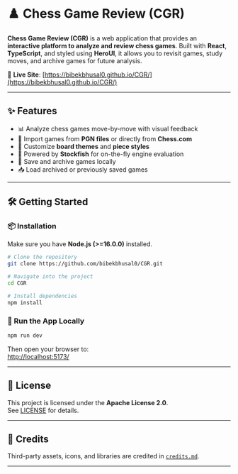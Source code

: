 # ♟️ Chess Game Review (CGR)

**Chess Game Review (CGR)** is a web application that provides an **interactive platform to analyze and review chess games**. Built with **React**, **TypeScript**, and styled using **HeroUI**, it allows you to revisit games, study moves, and archive games for future analysis.

🔗 **Live Site**: [https://bibekbhusal0.github.io/CGR/](https://bibekbhusal0.github.io/CGR/)

---

## ✨ Features

- 📊 Analyze chess games move-by-move with visual feedback
- 🧠 Import games from **PGN files** or directly from **Chess.com**
- 🎨 Customize **board themes** and **piece styles**
- 🧩 Powered by **Stockfish** for on-the-fly engine evaluation
- 💾 Save and archive games locally
- 📥 Load archived or previously saved games

---

## 🛠️ Getting Started

### 📦 Installation

Make sure you have **Node.js (>=16.0.0)** installed.

```bash
# Clone the repository
git clone https://github.com/bibekbhusal0/CGR.git

# Navigate into the project
cd CGR

# Install dependencies
npm install
```

### 🚴 Run the App Locally

```bash
npm run dev
```

Then open your browser to:  
[http://localhost:5173/](http://localhost:5173/)

---

## 📝 License

This project is licensed under the **Apache License 2.0**.  
See [LICENSE](./LICENSE) for details.

---

## 🙏 Credits

Third-party assets, icons, and libraries are credited in [`credits.md`](./credits.md).

---
